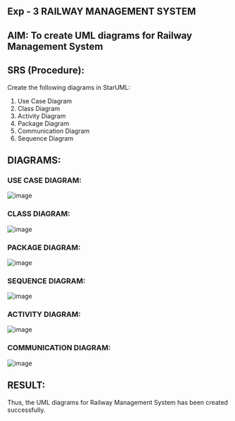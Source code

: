 ## Exp - 3 RAILWAY MANAGEMENT SYSTEM

## AIM: To create UML diagrams for Railway Management System

## SRS (Procedure):

Create the following diagrams in StarUML:
1) Use Case Diagram
2) Class Diagram
3) Activity Diagram
4) Package Diagram
5) Communication Diagram
6) Sequence Diagram


## DIAGRAMS:
### USE CASE DIAGRAM:
![image](https://github.com/user-attachments/assets/f6ac7c1a-477c-402a-b747-288519460213)
### CLASS DIAGRAM:
![image](https://github.com/user-attachments/assets/d5eba2a6-a913-4c4e-8a67-61af29adfbd7)
### PACKAGE DIAGRAM:
![image](https://github.com/user-attachments/assets/85be248d-6333-43cc-b352-65aa32a06e6c)
### SEQUENCE DIAGRAM:
![image](https://github.com/user-attachments/assets/6759083b-d435-48aa-bc89-031b65c3c7d5)
### ACTIVITY DIAGRAM:
![image](https://github.com/user-attachments/assets/6ae020b5-ae0f-4e8d-9366-58424c7b91ca)
### COMMUNICATION DIAGRAM:
![image](https://github.com/user-attachments/assets/c0416f0e-3959-4c18-8710-044adc1d6426)

## RESULT:
Thus, the UML diagrams for Railway Management System has been created successfully.
